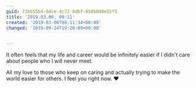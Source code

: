 ```yaml
---
guid: 73b655b4-94ce-4c72-8dbf-850b0d8e55f5
title: '2019.03.06, 09:11'
created: '2019-03-06T08:11:34+00:00'
changed: '2019-09-24T19:20:09+00:00'


---
```


It often feels that my life and career would be infinitely easier if I didn't care about people who I will never meet.

All my love to those who keep on caring and actually trying to make the world easier for others. I feel you right now. ♥️
